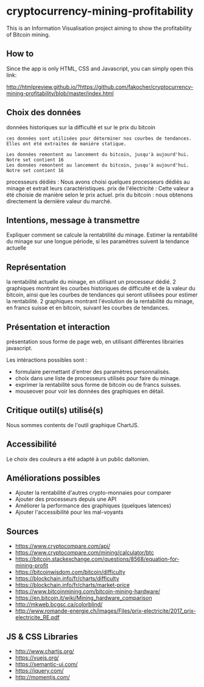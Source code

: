 # cryptocurrency-mining-profitability

This is an Information Visualisation project aiming to show the profitability of Bitcoin mining.

## How to

Since the app is only HTML, CSS and Javascript, you can simply open this link:

http://htmlpreview.github.io/?https://github.com/fakocher/cryptocurrency-mining-profitability/blob/master/index.html

## Choix des données

données historiques sur la difficulté et sur le prix du bitcoin

	ces données sont utilisées pour déterminer nos courbes de tendances. Elles ont été extraites de manière statique.
	
	Les données remontent au lancement du bitcoin, jusqu'à aujourd'hui. Notre set contient 16
	Les données remontent au lancement du bitcoin, jusqu'à aujourd'hui. Notre set contient 16
processeurs dédiés : Nous avons choisi quelques processeurs dédiés au minage et extrait leurs caractéristiques. 
prix de l'électricité : Cette valeur a été choisie de manière selon le prix actuel. 
prix du bitcoin : nous obtenons directement la dernière valeur du marché. 

## Intentions, message à transmettre

Expliquer comment se calcule la rentabtilité du minage.
Estimer la rentabilité du minage sur une longue période, si les paramètres suivent la tendance actuelle

## Représentation

la rentabilité actuelle du minage, en utilisant un processeur dédié.
2 graphiques montrant les courbes historiques de difficulté et de la valeur du bitcoin, ainsi que les courbes de tendances qui seront utilisées pour estimer la rentabilité.
2 graphiques montrant l'évolution de la rentabilité du minage, en francs suisse et en bitcoin, suivant les courbes de tendances.


## Présentation et interaction

présentation sous forme de page web, en utilisant différentes librairies javascript.

Les intéractions possibles sont : 

 -	formulaire permettant d'entrer des paramètres personnalisés.
 -	choix dans une liste de processeurs utilisés pour faire du minage.
 -	exprimer la rentabilité sous forme de bitcoin ou de francs suisses.
 -	mouseover pour voir les données des graphiques en détail. 

## Critique outil(s) utilisé(s)

Nous sommes contents de l'outil graphique ChartJS.

## Accessibilité

Le choix des couleurs a été adapté à un public daltonien.

## Améliorations possibles

- Ajouter la rentabilité d'autres crypto-monnaies pour comparer
- Ajouter des processeurs depuis une API
- Améliorer la performance des graphiques (quelques latences)
- Ajouter l'accessibilité pour les mal-voyants

## Sources

* https://www.cryptocompare.com/api/
* https://www.cryptocompare.com/mining/calculator/btc
* https://bitcoin.stackexchange.com/questions/8568/equation-for-mining-profit
* https://bitcoinwisdom.com/bitcoin/difficulty
* https://blockchain.info/fr/charts/difficulty
* https://blockchain.info/fr/charts/market-price
* https://www.bitcoinmining.com/bitcoin-mining-hardware/
* https://en.bitcoin.it/wiki/Mining_hardware_comparison
* http://mkweb.bcgsc.ca/colorblind/
* http://www.romande-energie.ch/images/Files/prix-electricite/2017_prix-electricite_RE.pdf

## JS & CSS Libraries

* http://www.chartjs.org/
* https://vuejs.org/
* https://semantic-ui.com/
* https://jquery.com/
* http://momentjs.com/
